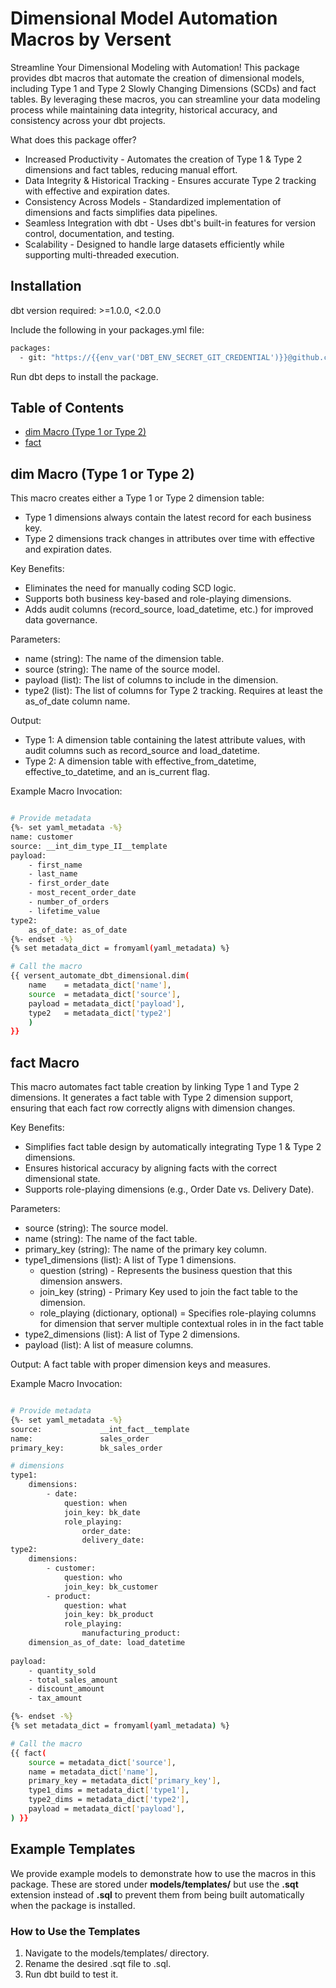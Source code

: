 # Dimensional Model Automation Macros by Versent

Streamline Your Dimensional Modeling with Automation! 
This package provides dbt macros that automate the creation of dimensional models, 
including Type 1 and Type 2 Slowly Changing Dimensions (SCDs) and fact tables. By leveraging these macros, you can streamline 
your data modeling process while maintaining data integrity, historical accuracy, and consistency across your dbt projects.

What does this package offer?
 -  Increased Productivity - Automates the creation of Type 1 & Type 2 dimensions and fact tables, reducing manual effort.
 -  Data Integrity & Historical Tracking - Ensures accurate Type 2 tracking with effective and expiration dates.
 -  Consistency Across Models - Standardized implementation of dimensions and facts simplifies data pipelines.
 -  Seamless Integration with dbt - Uses dbt's built-in features for version control, documentation, and testing.
 -  Scalability - Designed to handle large datasets efficiently while supporting multi-threaded execution.


## Installation
dbt version required: >=1.0.0, <2.0.0

Include the following in your packages.yml file:

```bash
packages:
  - git: "https://{{env_var('DBT_ENV_SECRET_GIT_CREDENTIAL')}}@github.com/Versent/versent_automate_dbt_dimensional.git"
```

Run dbt deps to install the package.

## Table of Contents
- [dim Macro (Type 1 or Type 2)](#dim-macro-type-1-or-type-2)
- [fact](#fact-macro)

## dim Macro (Type 1 or Type 2)

This macro creates either a Type 1 or Type 2 dimension table:

- Type 1 dimensions always contain the latest record for each business key.
- Type 2 dimensions track changes in attributes over time with effective and expiration dates.

Key Benefits:

- Eliminates the need for manually coding SCD logic.
- Supports both business key-based and role-playing dimensions.
- Adds audit columns (record_source, load_datetime, etc.) for improved data governance.

Parameters:
 - name (string): The name of the dimension table.
 - source (string): The name of the source model.
 - payload (list): The list of columns to include in the dimension.
 - type2 (list): The list of columns for Type 2 tracking. Requires at least the as_of_date column name.

Output:
- Type 1: A dimension table containing the latest attribute values, with audit columns such as record_source and load_datetime.
- Type 2: A dimension table with effective_from_datetime, effective_to_datetime, and an is_current flag.


Example Macro Invocation:

```bash

# Provide metadata
{%- set yaml_metadata -%}
name: customer
source: __int_dim_type_II__template
payload:
    - first_name
    - last_name
    - first_order_date
    - most_recent_order_date
    - number_of_orders
    - lifetime_value
type2:
    as_of_date: as_of_date
{%- endset -%}
{% set metadata_dict = fromyaml(yaml_metadata) %}

# Call the macro
{{ versent_automate_dbt_dimensional.dim(
    name    = metadata_dict['name'],
    source  = metadata_dict['source'],
    payload = metadata_dict['payload'],
    type2   = metadata_dict['type2']
    ) 
}}

```


## fact Macro

This macro automates fact table creation by linking Type 1 and Type 2 dimensions. 
It generates a fact table with Type 2 dimension support, ensuring that each fact row correctly aligns with dimension changes.

Key Benefits:

- Simplifies fact table design by automatically integrating Type 1 & Type 2 dimensions.
- Ensures historical accuracy by aligning facts with the correct dimensional state.
- Supports role-playing dimensions (e.g., Order Date vs. Delivery Date).

Parameters:
 - source (string): The source model.
 - name (string): The name of the fact table.
 - primary_key (string): The name of the primary key column.
 - type1_dimensions (list): A list of Type 1 dimensions.
    - question (string) - Represents the business question that this dimension answers.
    - join_key (string) - Primary Key used to join the fact table to the dimension.
    - role_playing (dictionary, optional) = Specifies role-playing columns for dimension that server multiple contextual roles in
                                            in the fact table
 - type2_dimensions (list): A list of Type 2 dimensions.
 - payload (list): A list of measure columns.

Output:
A fact table with proper dimension keys and measures.

Example Macro Invocation:

```bash

# Provide metadata
{%- set yaml_metadata -%}
source:             __int_fact__template
name:               sales_order
primary_key:        bk_sales_order

# dimensions
type1:
    dimensions:
        - date:
            question: when
            join_key: bk_date
            role_playing:
                order_date:     
                delivery_date:
type2:
    dimensions:
        - customer:
            question: who
            join_key: bk_customer
        - product:
            question: what
            join_key: bk_product
            role_playing:
                manufacturing_product:    
    dimension_as_of_date: load_datetime  
       
payload:
    - quantity_sold
    - total_sales_amount
    - discount_amount
    - tax_amount   

{%- endset -%}
{% set metadata_dict = fromyaml(yaml_metadata) %}

# Call the macro
{{ fact(
    source = metadata_dict['source'],
    name = metadata_dict['name'],
    primary_key = metadata_dict['primary_key'],
    type1_dims = metadata_dict['type1'],
    type2_dims = metadata_dict['type2'],
    payload = metadata_dict['payload'],
) }}
```

## Example Templates

We provide example models to demonstrate how to use the macros in this package. 
These are stored under **models/templates/** but use the **.sqt** extension instead of **.sql** to prevent them from being built automatically when the package is installed.

### How to Use the Templates
1. Navigate to the models/templates/ directory.
2. Rename the desired .sqt file to .sql.
3. Run dbt build to test it.